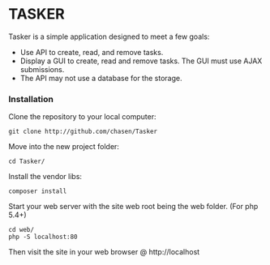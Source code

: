 # TASKER

Tasker is a simple application designed to meet a few goals:

- Use API to create, read, and remove tasks.
- Display a GUI to create, read and remove tasks. The GUI must use AJAX submissions.
- The API may not use a database for the storage.

### Installation

Clone the repository to your local computer:

```
git clone http://github.com/chasen/Tasker
```

Move into the new project folder:

```
cd Tasker/
```

Install the vendor libs:

```
composer install
```

Start your web server with the site web root being the web folder. (For php 5.4+)

```
cd web/
php -S localhost:80
```

Then visit the site in your web browser @ http://localhost